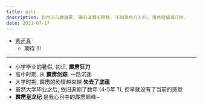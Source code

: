 ```yaml
---
title: pili
description: 斜月沉沉藏海雾, 碣石潇湘无限路. 不知乘月几人归, 落月摇情满江树.
date: 2021-07-17
---
```


* [素还真](https://movie.douban.com/subject/35622269/)
  - 期待 !!!

---

* 小学毕业的暑假, 初识, **霹雳狂刀**
* 高中时期, 从 **霹雳剑踪**, 一路沉迷
* 大学时期, 霹雳的剧情越来越 **失去了底蕴**
* 虽然大学毕业之后, 依旧追剧了数年 (4-5年 ?), 但早就没有了当前的感觉
* **霹雳皇龙纪** 是我心目中的霹雳巅峰~

